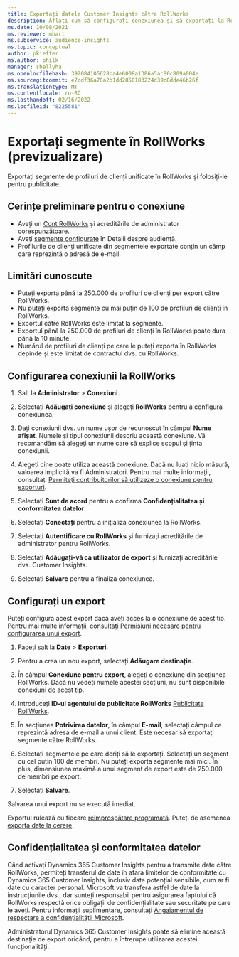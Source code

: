 ```yaml
---
title: Exportați datele Customer Insights către RollWorks
description: Aflați cum să configurați conexiunea și să exportați la RollWorks.
ms.date: 10/08/2021
ms.reviewer: mhart
ms.subservice: audience-insights
ms.topic: conceptual
author: pkieffer
ms.author: philk
manager: shellyha
ms.openlocfilehash: 392084105628ba4e6008a1386a5ac80c809a004e
ms.sourcegitcommit: e7cdf36a78a2b1dd2850183224d39c8dde46b26f
ms.translationtype: MT
ms.contentlocale: ro-RO
ms.lasthandoff: 02/16/2022
ms.locfileid: "8225581"
---
```

# <a name="export-segments-to-rollworks-preview"></a>Exportați segmente în RollWorks (previzualizare)

Exportați segmente de profiluri de clienți unificate în RollWorks și folosiți-le pentru publicitate. 

## <a name="prerequisites-for-a-connection"></a>Cerințe preliminare pentru o conexiune

-   Aveți un [Cont RollWorks](https://www.rollworks.com/) și acreditările de administrator corespunzătoare.
-   Aveți [segmente configurate](segments.md) în Detalii despre audiență.
-   Profilurile de clienți unificate din segmentele exportate conțin un câmp care reprezintă o adresă de e-mail.

## <a name="known-limitations"></a>Limitări cunoscute

- Puteți exporta până la 250.000 de profiluri de clienți per export către RollWorks.
- Nu puteți exporta segmente cu mai puțin de 100 de profiluri de clienți în RollWorks. 
- Exportul către RollWorks este limitat la segmente.
- Exportul până la 250.000 de profiluri de clienți în RollWorks poate dura până la 10 minute. 
- Numărul de profiluri de clienți pe care le puteți exporta în RollWorks depinde și este limitat de contractul dvs. cu RollWorks.

## <a name="set-up-connection-to-rollworks"></a>Configurarea conexiunii la RollWorks

1. Salt la **Administrator** > **Conexiuni**.

1. Selectați **Adăugați conexiune** și alegeți **RollWorks** pentru a configura conexiunea.

1. Dați conexiunii dvs. un nume ușor de recunoscut în câmpul **Nume afișat**. Numele și tipul conexiunii descriu această conexiune. Vă recomandăm să alegeți un nume care să explice scopul și ținta conexiunii.

1. Alegeți cine poate utiliza această conexiune. Dacă nu luați nicio măsură, valoarea implicită va fi Administratori. Pentru mai multe informații, consultați [Permiteți contribuitorilor să utilizeze o conexiune pentru exporturi](connections.md#allow-contributors-to-use-a-connection-for-exports).

1. Selectați **Sunt de acord** pentru a confirma **Confidențialitatea și conformitatea datelor**.

1. Selectați **Conectați** pentru a inițializa conexiunea la RollWorks.

1. Selectați **Autentificare cu RollWorks** și furnizați acreditările de administrator pentru RollWorks.

1. Selectați **Adăugați-vă ca utilizator de export** și furnizați acreditările dvs. Customer Insights.

1. Selectați **Salvare** pentru a finaliza conexiunea.

## <a name="configure-an-export"></a>Configurați un export

Puteți configura acest export dacă aveți acces la o conexiune de acest tip. Pentru mai multe informații, consultați [Permisiuni necesare pentru configurarea unui export](export-destinations.md#set-up-a-new-export).

1. Faceți salt la **Date** > **Exporturi**.

1. Pentru a crea un nou export, selectați **Adăugare destinație**.

1. În câmpul **Conexiune pentru export**, alegeți o conexiune din secțiunea RollWorks. Dacă nu vedeți numele acestei secțiuni, nu sunt disponibile conexiuni de acest tip.

1. Introduceți **ID-ul agentului de publicitate RollWorks** [Publicitate RollWorks](https://help.adroll.com/hc/articles/212011838-Advertiser-Profiles).

1. În secțiunea **Potrivirea datelor**, în câmpul **E-mail**, selectați câmpul ce reprezintă adresa de e-mail a unui client. Este necesar să exportați segmente către RollWorks.

1. Selectați segmentele pe care doriți să le exportați. Selectați un segment cu cel puțin 100 de membri. Nu puteți exporta segmente mai mici. În plus, dimensiunea maximă a unui segment de export este de 250.000 de membri pe export. 

1. Selectați **Salvare**.

Salvarea unui export nu se execută imediat.

Exportul rulează cu fiecare [reîmprospătare programată](system.md#schedule-tab). Puteți de asemenea [exporta date la cerere](export-destinations.md#run-exports-on-demand). 


## <a name="data-privacy-and-compliance"></a>Confidențialitatea și conformitatea datelor

Când activați Dynamics 365 Customer Insights pentru a transmite date către RollWorks, permiteți transferul de date în afara limitelor de conformitate cu Dynamics 365 Customer Insights, inclusiv date potențial sensibile, cum ar fi date cu caracter personal. Microsoft va transfera astfel de date la instrucțiunile dvs., dar sunteți responsabil pentru asigurarea faptului că RollWorks respectă orice obligații de confidențialitate sau securitate pe care le aveți. Pentru informații suplimentare, consultați [Angajamentul de respectare a confidențialității Microsoft](https://go.microsoft.com/fwlink/?linkid=396732).

Administratorul Dynamics 365 Customer Insights poate să elimine această destinație de export oricând, pentru a întrerupe utilizarea acestei funcționalități.
